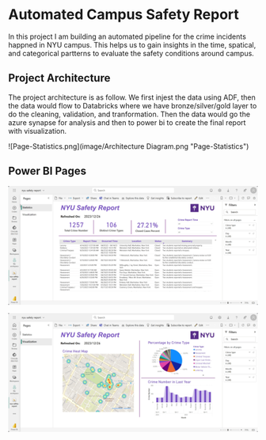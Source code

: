 # Automated Campus Safety Report

In this project I am building an automated pipeline for the crime incidents happned in NYU campus. This helps us to gain insights in the time, spatical, and categorical partterns to evaluate the safety conditions around campus. 

## Project Architecture

The project architecture is as follow. We first injest the data using ADF, then the data would flow to Databricks where we have bronze/silver/gold layer to do the cleaning, validation, and tranformation. Then the data would go the azure synapse for analysis and then to power bi to create the final report with visualization. 

![Page-Statistics.png](image/Architecture Diagram.png "Page-Statistics")

## Power BI Pages

![Page-Statistics.png](powerbi/Page-Statistics.png "Page-Statistics")

![Page-Visualization.png](powerbi/Page-Visualization.png "Page-Visualization")

